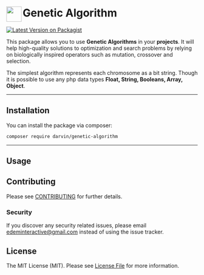 <h1>
    <img align="left" align="bottom" width="40" height="40" src="resources/images/icons/icon.png" />
    Genetic Algorithm
</h1>

[![Latest Version on Packagist](https://img.shields.io/packagist/v/darvin/genetic-algorithm.svg?style=flat-square)](https://packagist.org/packages/darvin/genetic-algorithm)

This package allows you to use **Genetic Algorithms** in your **projects**.
It will help high-quality solutions to optimization and search problems by relying on biologically 
inspired operators such as mutation, crossover and selection.

The simplest algorithm represents each chromosome as a bit string. Though it is possible to use any
php data types **Float, String, Booleans, Array, Object**.

---
    
## Installation

You can install the package via composer:

```bash
composer require darvin/genetic-algorithm
```


---

## Usage



## Contributing

Please see [CONTRIBUTING](CONTRIBUTING.md) for further details.

### Security

If you discover any security related issues, please email edeminteractive@gmail.com instead of using the issue tracker.

## License

The MIT License (MIT). Please see [License File](LICENSE.md) for more information.


